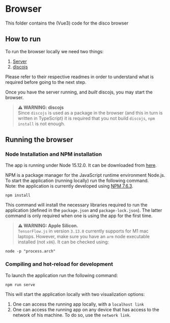 # Browser

This folder contains the (Vue3) code for the disco browser

## How to run

To run the browser locally we need two things:

1. [Server](../server/README.md)
2. [discojs](../discojs/README.md)

Please refer to their respective readmes in order to understand what is required before going to the next step.

Once you have the server running, and *built* discojs, you may start the browser.

> **⚠ WARNING: discojs**  
> Since `discojs` is used as a package in the browser (and this in turn is written in TypeScript) it is required that you not build `discojs`, `npm install` is not enough.

## Running the browser

### Node Installation and NPM installation

The app is running under Node 15.12.0. It can be downloaded from [here](https://nodejs.org/en/download/releases/).

NPM is a package manager for the JavaScript runtime environment Node.js.  
To start the application (running locally) run the following command.  
Note: the application is currently developed using [NPM 7.6.3](https://www.npmjs.com/package/npm/v/7.6.3).

```
npm install
```

This command will install the necessary libraries required to run the application (defined in the `package.json` and `package-lock.json`). The latter command is only required when one is using the app for the first time.

> **⚠ WARNING: Apple Silicon.**  
> `TensorFlow.js` in version `3.13.0` currently supports for M1 mac laptops. However, make sure you have an `arm` node executable installed (not `x86`). It can be checked using:

```
node -p "process.arch"
```

### Compiling and hot-reload for development

To launch the application run the following command:

```
npm run serve
```

This will start the application locally with two visualization options:

1. One can access the running app locally, with a `localhost link`
2. One can access the running app on any device that has access to the network of his machine. To do so, use the `network link`.

>
